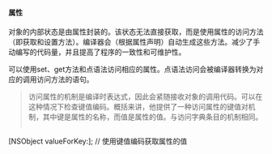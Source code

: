 #### 属性
对象的内部状态是由属性封装的。该状态无法直接获取，而是使用属性的访问方法（即获取和设置方法）。编译器会（根据属性声明）自动生成这些方法。减少了手动编写的代码量，并且提高了程序的一致性和可维护性。

可以使用set、get方法和点语法访问相应的属性。点语法访问会被编译器转换为对应的调用访问方法的语句。

> 访问属性的机制是编译时表达式，因此会紧随接收对象的调用代码。可以在这种情况下检查键值编码。概括来讲，他提供了一种访问属性的键值对机制，其中键是属性的名称，而值是属性的值。与访问字典条目的机制相同。
> ```
  [NSObject valueForKey:]; // 使用键值编码获取属性的值
  ```




